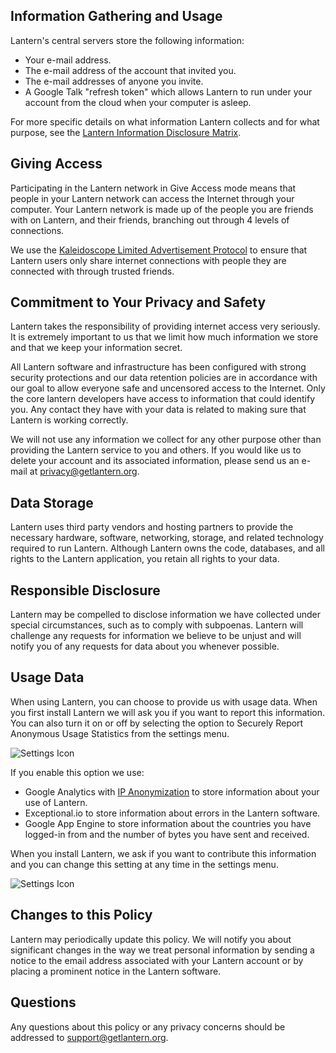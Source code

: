 ## <a name="information-gathering-and-usage"></a>Information Gathering and Usage
Lantern's central servers store the following information:

* Your e-mail address.
* The e-mail address of the account that invited you.
* The e-mail addresses of anyone you invite.
* A Google Talk "refresh token" which allows Lantern to run under your account from the cloud when your computer is asleep.

For more specific details on what information Lantern collects and for what purpose, see the <a href="https://docs.google.com/a/getlantern.org/spreadsheet/pub?key=0Ap6nn0WEcFTRdHUtTm9GcFpsNFpoOGFXQlBfODN4TkE&single=true&gid=0&output=html" target="_blank">Lantern Information Disclosure Matrix</a>.

## Giving Access
Participating in the Lantern network in Give Access mode means that people in your Lantern network can access the Internet through your computer. Your Lantern network is made up of the people you are friends with on Lantern, and their friends, branching out through 4 levels of connections.

We use the [Kaleidoscope Limited Advertisement Protocol](https://github.com/getlantern/kaleidoscope#kaleidoscope-limited-advertisement-protocol) to ensure that Lantern users only share internet connections with people they are connected with through trusted friends.

## <a name="commitment"></a>Commitment to Your Privacy and Safety
Lantern takes the responsibility of providing internet access very seriously. It is extremely important to us that we limit how much information we store and that we keep your information secret.

All Lantern software and infrastructure has been configured with strong security protections and our data retention policies are in accordance with our goal to allow everyone safe and uncensored access to the Internet. Only the core lantern developers have access to information that could identify you. Any contact they have with your data is related to making sure that Lantern is working correctly.

We will not use any information we collect for any other purpose other than providing the Lantern service to you and others. If you would like us to delete your account and its associated information, please send us an e-mail at privacy@getlantern.org.

## <a name="data-storage"></a>Data Storage
Lantern uses third party vendors and hosting partners to provide the necessary hardware, software, networking, storage, and related technology required to run Lantern. Although Lantern owns the code, databases, and all rights to the Lantern application, you retain all rights to your data.

## <a name="responsible-disclosure"></a>Responsible Disclosure
Lantern may be compelled to disclose information we have collected under special circumstances, such as to comply with subpoenas. Lantern will challenge any requests for information we believe to be unjust and will notify you of any requests for data about you whenever possible.

## <a name="optional-information"></a>Usage Data
When using Lantern, you can choose to provide us with usage data. When you first install Lantern we will ask you if you want to report this information. You can also turn it on or off by selecting the option to Securely Report Anonymous Usage Statistics from the settings menu.

![Settings Icon](https://dl.dropboxusercontent.com/u/253631/Lantern_Settings_Icon_Crop.png)

If you enable this option we use:

* Google Analytics with [IP Anonymization](https://support.google.com/analytics/answer/2763052?hl=en) to store information about your use of Lantern.
* Exceptional.io to store information about errors in the Lantern software.
* Google App Engine to store information about the countries you have logged-in from and the number of bytes you have sent and received.

When you install Lantern, we ask if you want to contribute this information and you can change this setting at any time in the settings menu.

![Settings Icon](https://dl.dropboxusercontent.com/u/253631/Lantern_Settings_Icon_Crop.png)

## <a name="changes"></a>Changes to this Policy
Lantern may periodically update this policy. We will notify you about significant changes in the way we treat personal information by sending a notice to the email address associated with your Lantern account or by placing a prominent notice in the Lantern software.

## <a name="questions"></a>Questions
Any questions about this policy or any privacy concerns should be addressed to support@getlantern.org.